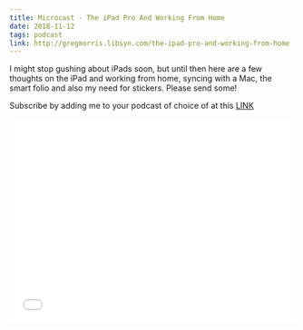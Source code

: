 ```yaml
---
title: Microcast - The iPad Pro And Working From Home
date: 2018-11-12
tags: podcast
link: http://gregmorris.libsyn.com/the-ipad-pro-and-working-from-home
---
```

I might stop gushing about iPads soon, but until then here are a few thoughts on the iPad and working from home, syncing with a Mac, the smart folio and also my need for stickers. Please send some!

Subscribe by adding me to your podcast of choice of at this [LINK](http://gregmorris.libsyn.com/rss)

<iframe style="border: none" src="//html5-player.libsyn.com/embed/episode/id/7525766/height/360/theme/standard/autoplay/no/autonext/no/thumbnail/yes/preload/no/no_addthis/no/direction/backward/" height="360" width="100%" scrolling="no"  allowfullscreen webkitallowfullscreen mozallowfullscreen oallowfullscreen msallowfullscreen></iframe>
